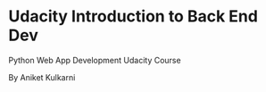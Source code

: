 # Udacity Introduction to Back End Dev
Python Web App Development Udacity Course

By Aniket Kulkarni
